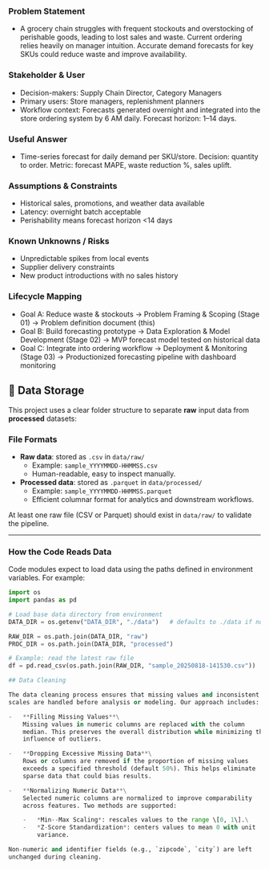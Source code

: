 ### Problem Statement
- A grocery chain struggles with frequent stockouts and overstocking of perishable goods, leading to lost sales and waste. Current ordering relies heavily on manager intuition. Accurate demand forecasts for key SKUs could reduce waste and improve availability.

### Stakeholder & User
- Decision-makers: Supply Chain Director, Category Managers
- Primary users: Store managers, replenishment planners
- Workflow context: Forecasts generated overnight and integrated into the store ordering system by 6 AM daily. Forecast horizon: 1–14 days.

### Useful Answer
- Time-series forecast for daily demand per SKU/store. Decision: quantity to order. Metric: forecast MAPE, waste reduction %, sales uplift.

### Assumptions & Constraints
- Historical sales, promotions, and weather data available
- Latency: overnight batch acceptable
- Perishability means forecast horizon <14 days

### Known Unknowns / Risks
- Unpredictable spikes from local events
- Supplier delivery constraints
- New product introductions with no sales history

### Lifecycle Mapping
- Goal A: Reduce waste & stockouts → Problem Framing & Scoping (Stage 01) → Problem definition document (this)
- Goal B: Build forecasting prototype → Data Exploration & Model Development (Stage 02) → MVP forecast model tested on historical data
- Goal C: Integrate into ordering workflow → Deployment & Monitoring (Stage 03) → Productionized forecasting pipeline with dashboard monitoring

## 📂 Data Storage

This project uses a clear folder structure to separate **raw** input data from **processed** datasets:


### File Formats
- **Raw data**: stored as `.csv` in `data/raw/`  
  - Example: `sample_YYYYMMDD-HHMMSS.csv`  
  - Human-readable, easy to inspect manually.  
- **Processed data**: stored as `.parquet` in `data/processed/`  
  - Example: `sample_YYYYMMDD-HHMMSS.parquet`  
  - Efficient columnar format for analytics and downstream workflows.  

At least one raw file (CSV or Parquet) should exist in `data/raw/` to validate the pipeline.  

---

### How the Code Reads Data
Code modules expect to load data using the paths defined in environment variables. For example:

```python
import os
import pandas as pd

# Load base data directory from environment
DATA_DIR = os.getenv("DATA_DIR", "./data")   # defaults to ./data if not set

RAW_DIR = os.path.join(DATA_DIR, "raw")
PROC_DIR = os.path.join(DATA_DIR, "processed")

# Example: read the latest raw file
df = pd.read_csv(os.path.join(RAW_DIR, "sample_20250818-141530.csv"))

## Data Cleaning

The data cleaning process ensures that missing values and inconsistent
scales are handled before analysis or modeling. Our approach includes:

-   **Filling Missing Values**\
    Missing values in numeric columns are replaced with the column
    median. This preserves the overall distribution while minimizing the
    influence of outliers.

-   **Dropping Excessive Missing Data**\
    Rows or columns are removed if the proportion of missing values
    exceeds a specified threshold (default 50%). This helps eliminate
    sparse data that could bias results.

-   **Normalizing Numeric Data**\
    Selected numeric columns are normalized to improve comparability
    across features. Two methods are supported:

    -   *Min--Max Scaling*: rescales values to the range \[0, 1\].\
    -   *Z-Score Standardization*: centers values to mean 0 with unit
        variance.

Non-numeric and identifier fields (e.g., `zipcode`, `city`) are left
unchanged during cleaning.
